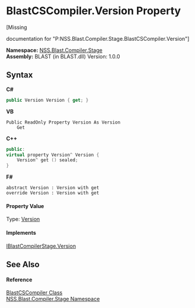 # BlastCSCompiler.Version Property 
 

\[Missing <summary> documentation for "P:NSS.Blast.Compiler.Stage.BlastCSCompiler.Version"\]

**Namespace:**&nbsp;<a href="f44e629d-16ad-ce78-c6d1-bb239589698b">NSS.Blast.Compiler.Stage</a><br />**Assembly:**&nbsp;BLAST (in BLAST.dll) Version: 1.0.0

## Syntax

**C#**<br />
``` C#
public Version Version { get; }
```

**VB**<br />
``` VB
Public ReadOnly Property Version As Version
	Get
```

**C++**<br />
``` C++
public:
virtual property Version^ Version {
	Version^ get () sealed;
}
```

**F#**<br />
``` F#
abstract Version : Version with get
override Version : Version with get
```


#### Property Value
Type: <a href="https://docs.microsoft.com/dotnet/api/system.version" target="_blank" rel="noopener noreferrer">Version</a>

#### Implements
<a href="7b2db300-c87c-094b-cb07-567236ddc4e0">IBlastCompilerStage.Version</a><br />

## See Also


#### Reference
<a href="54ef9df6-2ab4-520d-56da-087b6c3962ed">BlastCSCompiler Class</a><br /><a href="f44e629d-16ad-ce78-c6d1-bb239589698b">NSS.Blast.Compiler.Stage Namespace</a><br />
